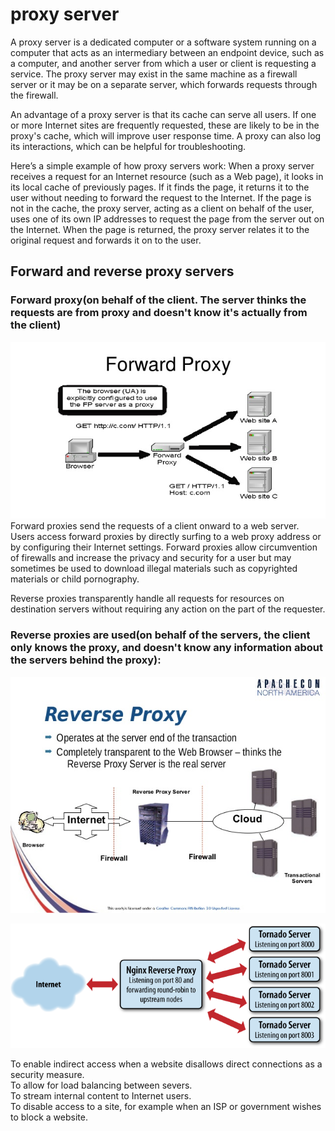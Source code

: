 # proxy server

A proxy server is a dedicated computer or a software system running on a computer that acts as an intermediary between an endpoint device, such as a computer, and another server from which a user or client is requesting a service. The proxy server may exist in the same machine as a firewall server or it may be on a separate server, which forwards requests through the firewall.

An advantage of a proxy server is that its cache can serve all users. If one or more Internet sites are frequently requested, these are likely to be in the proxy's cache, which will improve user response time. A proxy can also log its interactions, which can be helpful for troubleshooting. 

Here’s a simple example of how proxy servers work:
When a proxy server receives a request for an Internet resource (such as a Web page), it looks in its local cache of previously pages. If it finds the page, it returns it to the user without needing to forward the request to the Internet. If the page is not in the cache, the proxy server, acting as a client on behalf of the user, uses one of its own IP addresses to request the page from the server out on the Internet. When the page is returned, the proxy server relates it to the original request and forwards it on to the user.


## Forward and reverse proxy servers  

### Forward proxy(on behalf of the client. The server thinks the requests are from proxy and doesn't know it's actually from the client)
![sample of forward proxy](pics/forwardProxy.jpg)
Forward proxies send the requests of a client onward to a web server. Users access forward proxies by directly surfing to a web proxy address or by configuring their Internet settings. Forward proxies allow circumvention of firewalls and increase the privacy and security for a user but may sometimes be used to download illegal materials such as copyrighted materials or child pornography.

Reverse proxies transparently handle all requests for resources on destination servers without requiring any action on the part of the requester.


### Reverse proxies are used(on behalf of the servers, the client only knows the proxy, and doesn't know any information about the servers behind the proxy):   
![sample 1 of reverse proxy](pics/reverseProxy1.jpg)

![sample 2 of reverse proxy](pics/reverseProxy2.png)


To enable indirect access when a website disallows direct connections as a security measure.    
To allow for load balancing between severs.    
To stream internal content to Internet users.    
To disable access to a site, for example when an ISP or government wishes to block a website.    

